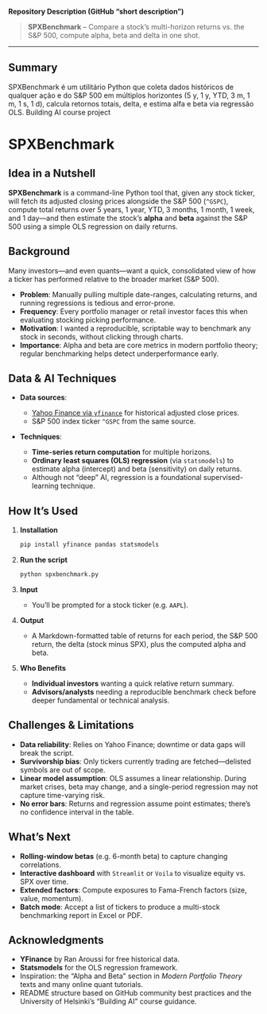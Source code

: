 **Repository Description (GitHub “short description”)**

> **SPXBenchmark** – Compare a stock’s multi-horizon returns vs. the S\&P 500, compute alpha, beta and delta in one shot.

---
## Summary
SPXBenchmark é um utilitário Python que coleta dados históricos de qualquer ação e do S&P 500 em múltiplos horizontes (5 y, 1 y, YTD, 3 m, 1 m, 1 s, 1 d), calcula retornos totais, delta, e estima alfa e beta via regressão OLS. Building AI course project


# SPXBenchmark

## Idea in a Nutshell

**SPXBenchmark** is a command-line Python tool that, given any stock ticker, will fetch its adjusted closing prices alongside the S\&P 500 (`^GSPC`), compute total returns over 5 years, 1 year, YTD, 3 months, 1 month, 1 week, and 1 day—and then estimate the stock’s **alpha** and **beta** against the S\&P 500 using a simple OLS regression on daily returns.

## Background

Many investors—and even quants—want a quick, consolidated view of how a ticker has performed relative to the broader market (S\&P 500).

* **Problem**: Manually pulling multiple date-ranges, calculating returns, and running regressions is tedious and error-prone.
* **Frequency**: Every portfolio manager or retail investor faces this when evaluating stocking picking performance.
* **Motivation**: I wanted a reproducible, scriptable way to benchmark any stock in seconds, without clicking through charts.
* **Importance**: Alpha and beta are core metrics in modern portfolio theory; regular benchmarking helps detect underperformance early.

## Data & AI Techniques

* **Data sources**:

  * [Yahoo Finance via `yfinance`](https://github.com/ranaroussi/yfinance) for historical adjusted close prices.
  * S\&P 500 index ticker `^GSPC` from the same source.
* **Techniques**:

  * **Time-series return computation** for multiple horizons.
  * **Ordinary least squares (OLS) regression** (via `statsmodels`) to estimate alpha (intercept) and beta (sensitivity) on daily returns.
  * Although not “deep” AI, regression is a foundational supervised-learning technique.

## How It’s Used

1. **Installation**

   ```bash
   pip install yfinance pandas statsmodels
   ```
2. **Run the script**

   ```bash
   python spxbenchmark.py
   ```
3. **Input**

   * You’ll be prompted for a stock ticker (e.g. `AAPL`).
4. **Output**

   * A Markdown-formatted table of returns for each period, the S\&P 500 return, the delta (stock minus SPX), plus the computed alpha and beta.
5. **Who Benefits**

   * **Individual investors** wanting a quick relative return summary.
   * **Advisors/analysts** needing a reproducible benchmark check before deeper fundamental or technical analysis.

## Challenges & Limitations

* **Data reliability**: Relies on Yahoo Finance; downtime or data gaps will break the script.
* **Survivorship bias**: Only tickers currently trading are fetched—delisted symbols are out of scope.
* **Linear model assumption**: OLS assumes a linear relationship. During market crises, beta may change, and a single-period regression may not capture time-varying risk.
* **No error bars**: Returns and regression assume point estimates; there’s no confidence interval in the table.

## What’s Next

* **Rolling-window betas** (e.g. 6-month beta) to capture changing correlations.
* **Interactive dashboard** with `Streamlit` or `Voila` to visualize equity vs. SPX over time.
* **Extended factors**: Compute exposures to Fama-French factors (size, value, momentum).
* **Batch mode**: Accept a list of tickers to produce a multi-stock benchmarking report in Excel or PDF.

## Acknowledgments

* **YFinance** by Ran Aroussi for free historical data.
* **Statsmodels** for the OLS regression framework.
* Inspiration: the “Alpha and Beta” section in *Modern Portfolio Theory* texts and many online quant tutorials.
* README structure based on GitHub community best practices and the University of Helsinki’s “Building AI” course guidance.

  
        
